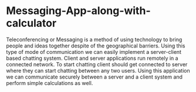 # Messaging-App-along-with-calculator
Teleconferencing or Messaging is a method of using technology to bring people and ideas together despite of the geographical barriers. Using this type of mode of communication we can easily implement a server-client based chatting system. Client and server applications run remotely in a connected network. To start chatting client should get connected to server where they can start chatting between any two users. Using this application we can communicate securely between a server and a client system and perform simple calculations as well.
